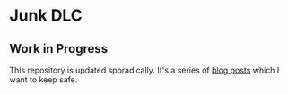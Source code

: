 Junk DLC
========

Work in Progress
----------------

This repository is updated sporadically. It's a series of
[blog posts](https://tundish.github.io/junkdlc) which I want to keep safe.
